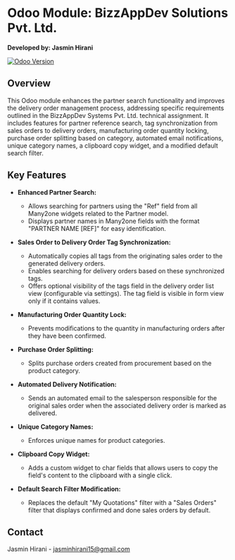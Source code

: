 # Odoo Module: BizzAppDev Solutions Pvt. Ltd.

**Developed by: Jasmin Hirani**

[![Odoo Version](https://img.shields.io/badge/Odoo-18.0-blue.svg)](https://www.odoo.com)  

## Overview

This Odoo module enhances the partner search functionality and improves the delivery order management process, addressing specific requirements outlined in the BizzAppDev Systems Pvt. Ltd. technical assignment.  It includes features for partner reference search, tag synchronization from sales orders to delivery orders, manufacturing order quantity locking, purchase order splitting based on category, automated email notifications, unique category names, a clipboard copy widget, and a modified default search filter.

## Key Features

*   **Enhanced Partner Search:**
    *   Allows searching for partners using the "Ref" field from all Many2one widgets related to the Partner model.
    *   Displays partner names in Many2one fields with the format "PARTNER NAME [REF]" for easy identification.

*   **Sales Order to Delivery Order Tag Synchronization:**
    *   Automatically copies all tags from the originating sales order to the generated delivery orders.
    *   Enables searching for delivery orders based on these synchronized tags.
    *   Offers optional visibility of the tags field in the delivery order list view (configurable via settings). The tag field is visible in form view only if it contains values.

*   **Manufacturing Order Quantity Lock:**
    *   Prevents modifications to the quantity in manufacturing orders after they have been confirmed.

*   **Purchase Order Splitting:**
    *   Splits purchase orders created from procurement based on the product category.

*   **Automated Delivery Notification:**
    *   Sends an automated email to the salesperson responsible for the original sales order when the associated delivery order is marked as delivered.

*   **Unique Category Names:**
    *   Enforces unique names for product categories.

*   **Clipboard Copy Widget:**
    *   Adds a custom widget to char fields that allows users to copy the field's content to the clipboard with a single click.

*   **Default Search Filter Modification:**
    *   Replaces the default "My Quotations" filter with a "Sales Orders" filter that displays confirmed and done sales orders by default.

## Contact

Jasmin Hirani - jasminhirani15@gmail.com
